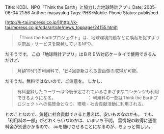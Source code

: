 Title: KDDI、NPO「Think the Earth」と協力した地球時計アプリ
Date: 2005-06-04 21:56
Author: masayukig
Tags: PHS-Mobile-Phone
Status: published

[http://k-tai.impress.co.jp/](http://k-tai.impress.co.jp/cda/article/news_toppage/24155.html)

> 「Think the
> Earthプロジェクト」は、地球環境問題などに喚起を促すような商品・サービスを開発しているNPO。

だそうです。
この「地球時計アプリ」はＢＲＥＷ対応ケータイで使用できるんだけど、

> 月額105円の利用料で、1日4回更新される雲画像の取得が可能。

だそうだ。無料ではないので、ご注意を。
しかし、

> 有料登録したユーザーは今後予定されているさまざまなコンテンツも利用できるようになる。
> 　　　　　　　：
> 利用料の一部はThink the
> Earthプロジェクトへの協賛金となり、環境・社会貢献活動に利用される。

とのことなので、気軽に社会貢献できると思えば、安いものなのかも。
でも、「利用料の一部」がどれくらいなのかは、いまいち不明。
雲情報の取得に通信料金が別途かかるので、
auを儲けさせることになるのが、ちょっと悔しい。
